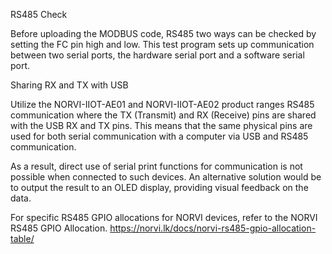 RS485 Check

Before uploading the MODBUS code, RS485 two ways can be checked by setting the FC pin high and low. 
This test program sets up communication between two serial ports, the hardware serial port and a software serial port. 



Sharing RX and TX with USB 

Utilize the NORVI-IIOT-AE01 and NORVI-IIOT-AE02 product ranges RS485 communication where the TX (Transmit) and RX (Receive) pins are shared with the USB RX and TX pins. 
This means that the same physical pins are used for both serial communication with a computer via USB and RS485 communication. 

As a result, direct use of serial print functions for communication is not possible when connected to such devices. 
An alternative solution would be to output the result to an OLED display, providing visual feedback on the data.


For specific RS485 GPIO allocations for NORVI devices, refer to the NORVI RS485 GPIO Allocation.
https://norvi.lk/docs/norvi-rs485-gpio-allocation-table/

